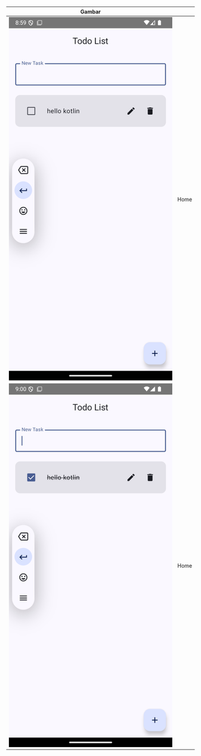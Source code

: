 | Gambar                                 |           |
|----------------------------------------|----------------|
| <img src="https://raw.githubusercontent.com/kfahmi77/kotlin-project/refs/heads/todo-list/Screenshot_1728223199.png"> | Home |
| <img src="https://raw.githubusercontent.com/kfahmi77/kotlin-project/refs/heads/todo-list/Screenshot_1728223232.png">   | Home       |
